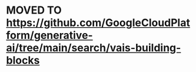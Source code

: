 # MOVED TO https://github.com/GoogleCloudPlatform/generative-ai/tree/main/search/vais-building-blocks
